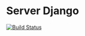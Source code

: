 # Server Django

[![Build Status](https://travis-ci.org/rrgaya/server-django.svg?branch=master)](https://travis-ci.org/rrgaya/server-django)